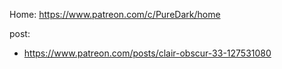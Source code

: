 Home: https://www.patreon.com/c/PureDark/home

post:
- https://www.patreon.com/posts/clair-obscur-33-127531080
